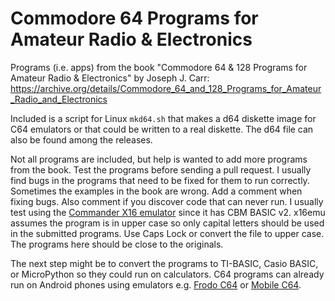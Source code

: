 # Commodore 64 Programs for Amateur Radio &amp; Electronics
Programs (i.e. apps) from the book "Commodore 64 & 128 Programs for Amateur Radio & Electronics" by Joseph J. Carr:
https://archive.org/details/Commodore_64_and_128_Programs_for_Amateur_Radio_and_Electronics

Included is a script for Linux `mkd64.sh` that makes a d64 diskette image for C64 emulators or that could be written to a real diskette.
The d64 file can also be found among the releases.

Not all programs are included, but help is wanted to add more programs from the book. Test the programs before sending a pull request.
I usually find bugs in the programs that need to be fixed for them to run correctly. Sometimes the examples in the book are wrong. 
Add a comment when fixing bugs. Also comment if you discover code that can never run. I usually test using
the [Commander X16 emulator](https://www.commanderx16.com/) since it has CBM BASIC v2.
x16emu assumes the program is in upper case so only capital letters should be used in the submitted programs. Use Caps Lock or convert the file to upper case.
The programs here should be close to the originals.

The next step might be to convert the programs to TI-BASIC, Casio BASIC, or MicroPython so they could run on calculators. 
C64 programs can already run on Android phones using emulators e.g. [Frodo C64](https://play.google.com/store/apps/details?id=org.ab.c64)
or [Mobile C64](https://play.google.com/store/apps/details?id=de.joergjahnke.c64.android).
